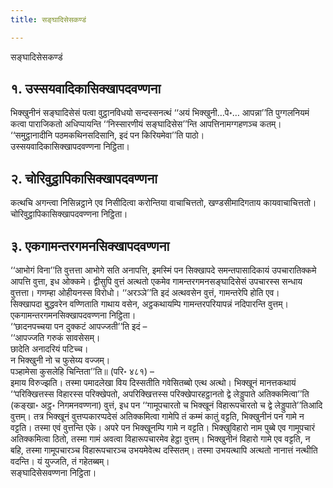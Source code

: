 ```yaml
---
title: सङ्घादिसेसकण्डं

---
```

सङ्घादिसेसकण्डं  


## १. उस्सयवादिकासिक्खापदवण्णना

भिक्खुनीनं सङ्घादिसेसं पत्वा वुट्ठानविधयो सन्दस्सनत्थं ‘‘अयं भिक्खुनी…पे॰… आपन्ना’’ति पुग्गलनियमं कत्वा पाराजिकतो अधिप्पायन्ति ‘‘निस्सारणीयं सङ्घादिसेस’’न्ति आपत्तिनामग्गहणञ्च कतम्। ‘‘समुट्ठानादीनि पठमकथिनसदिसानि, इदं पन किरियमेवा’’ति पाठो।  
उस्सयवादिकासिक्खापदवण्णना निट्ठिता।  


## २. चोरिवुट्ठापिकासिक्खापदवण्णना

कत्थचि अगन्त्वा निसिन्नट्ठाने एव निसीदित्वा करोन्तिया वाचाचित्ततो, खण्डसीमादिगताय कायवाचाचित्ततो।  
चोरिवुट्ठापिकासिक्खापदवण्णना निट्ठिता।  


## ३. एकगामन्तरगमनसिक्खापदवण्णना

‘‘आभोगं विना’’ति वुत्तत्ता आभोगे सति अनापत्ति, इमस्मिं पन सिक्खापदे समन्तपासादिकायं उपचारातिक्कमे आपत्ति वुत्ता, इध ओक्कमे। द्वीसुपि वुत्तं अत्थतो एकमेव गामन्तरगमनसङ्घादिसेसं उपचारस्स सन्धाय वुत्तत्ता। गणम्हा ओहीयनस्स विरोधो। ‘‘अरञ्ञे’’ति इदं अत्थवसेन वुत्तं, गामन्तरेपि होति एव।  
सिक्खापदा बुद्धवरेन वण्णिताति गाथाय वसेन, अट्ठकथायम्पि गामन्तरपरियापन्नं नदिपारन्ति वुत्तम्।  
एकगामन्तरगमनसिक्खापदवण्णना निट्ठिता।  
‘‘छादनपच्चया पन दुक्कटं आपज्जती’’ति इदं –  
‘‘आपज्जति गरुकं सावसेसम्।  
छादेति अनादरियं पटिच्च।  
न भिक्खुनी नो च फुसेय्य वज्जम्।  
पञ्हामेसा कुसलेहि चिन्तिता’’ति॥ (परि॰ ४८१) –  
इमाय विरुज्झति। तस्मा पमादलेखा विय दिस्सतीति गवेसितब्बो एत्थ अत्थो। भिक्खूनं मानत्तकथायं ‘‘परिक्खित्तस्स विहारस्स परिक्खेपतो, अपरिक्खित्तस्स परिक्खेपारहट्ठानतो द्वे लेड्डुपाते अतिक्कमित्वा’’ति (कङ्खा॰ अट्ठ॰ निगमनवण्णना) वुत्तं, इध पन ‘‘गामूपचारतो च भिक्खूनं विहारूपचारतो च द्वे लेड्डुपाते’’तिआदि वुत्तम्। तत्र भिक्खूनं वुत्तप्पकारप्पदेसं अतिक्कमित्वा गामेपि तं कम्मं कातुं वट्टति, भिक्खुनीनं पन गामे न वट्टति। तस्मा एवं वुत्तन्ति एके। अपरे पन भिक्खूनम्पि गामे न वट्टति। भिक्खुविहारो नाम पुब्बे एव गामूपचारं अतिक्कमित्वा ठितो, तस्मा गामं अवत्वा विहारूपचारमेव हेट्ठा वुत्तम्। भिक्खुनीनं विहारो गामे एव वट्टति, न बहि, तस्मा गामूपचारञ्च विहारूपचारञ्च उभयमेवेत्थ दस्सितम्। तस्मा उभयत्थापि अत्थतो नानात्तं नत्थीति वदन्ति। यं युज्जति, तं गहेतब्बम्।  
सङ्घादिसेसवण्णना निट्ठिता।  